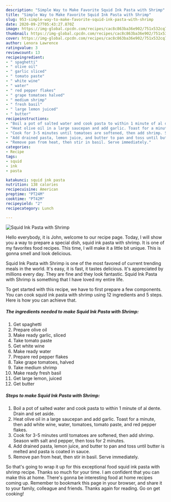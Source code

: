 ```yaml
---
description: "Simple Way to Make Favorite Squid Ink Pasta with Shrimp"
title: "Simple Way to Make Favorite Squid Ink Pasta with Shrimp"
slug: 953-simple-way-to-make-favorite-squid-ink-pasta-with-shrimp
date: 2020-09-27T05:43:27.870Z
image: https://img-global.cpcdn.com/recipes/cac8c863ba36e902/751x532cq70/squid-ink-pasta-with-shrimp-recipe-main-photo.jpg
thumbnail: https://img-global.cpcdn.com/recipes/cac8c863ba36e902/751x532cq70/squid-ink-pasta-with-shrimp-recipe-main-photo.jpg
cover: https://img-global.cpcdn.com/recipes/cac8c863ba36e902/751x532cq70/squid-ink-pasta-with-shrimp-recipe-main-photo.jpg
author: Lenora Lawrence
ratingvalue: 3
reviewcount: 13
recipeingredient:
- " spaghetti"
- " olive oil"
- " garlic sliced"
- " tomato paste"
- " white wine"
- " water"
- " red pepper flakes"
- " grape tomatoes halved"
- " medium shrimp"
- " fresh basil"
- " large lemon juiced"
- " butter"
recipeinstructions:
- "Boil a pot of salted water and cook pasta to within 1 minute of al dente. Drain and set aside."
- "Heat olive oil in a large saucepan and add garlic. Toast for a minute, then add white wine, water, tomatoes, tomato paste, and red pepper flakes."
- "Cook for 3-5 minutes until tomatoes are softened, then add shrimp. Season with salt and pepper, then toss for 2 minutes."
- "Add drained pasta, lemon juice, and butter to pan and toss until butter is melted and pasta is coated in sauce."
- "Remove pan from heat, then stir in basil. Serve immediately."
categories:
- Recipe
tags:
- squid
- ink
- pasta

katakunci: squid ink pasta 
nutrition: 138 calories
recipecuisine: American
preptime: "PT24M"
cooktime: "PT42M"
recipeyield: "2"
recipecategory: Lunch

---
```



![Squid Ink Pasta with Shrimp](https://img-global.cpcdn.com/recipes/cac8c863ba36e902/751x532cq70/squid-ink-pasta-with-shrimp-recipe-main-photo.jpg)

Hello everybody, it is John, welcome to our recipe page. Today, I will show you a way to prepare a special dish, squid ink pasta with shrimp. It is one of my favorites food recipes. This time, I will make it a little bit unique. This is gonna smell and look delicious.



Squid Ink Pasta with Shrimp is one of the most favored of current trending meals in the world. It's easy, it is fast, it tastes delicious. It's appreciated by millions every day. They are fine and they look fantastic. Squid Ink Pasta with Shrimp is something that I have loved my entire life.


To get started with this recipe, we have to first prepare a few components. You can cook squid ink pasta with shrimp using 12 ingredients and 5 steps. Here is how you can achieve that.

<!--inarticleads1-->

##### The ingredients needed to make Squid Ink Pasta with Shrimp:

1. Get  spaghetti
1. Prepare  olive oil
1. Make ready  garlic, sliced
1. Take  tomato paste
1. Get  white wine
1. Make ready  water
1. Prepare  red pepper flakes
1. Take  grape tomatoes, halved
1. Take  medium shrimp
1. Make ready  fresh basil
1. Get  large lemon, juiced
1. Get  butter




<!--inarticleads2-->

##### Steps to make Squid Ink Pasta with Shrimp:

1. Boil a pot of salted water and cook pasta to within 1 minute of al dente. Drain and set aside.
1. Heat olive oil in a large saucepan and add garlic. Toast for a minute, then add white wine, water, tomatoes, tomato paste, and red pepper flakes.
1. Cook for 3-5 minutes until tomatoes are softened, then add shrimp. Season with salt and pepper, then toss for 2 minutes.
1. Add drained pasta, lemon juice, and butter to pan and toss until butter is melted and pasta is coated in sauce.
1. Remove pan from heat, then stir in basil. Serve immediately.




So that's going to wrap it up for this exceptional food squid ink pasta with shrimp recipe. Thanks so much for your time. I am confident that you can make this at home. There's gonna be interesting food at home recipes coming up. Remember to bookmark this page in your browser, and share it to your family, colleague and friends. Thanks again for reading. Go on get cooking!

